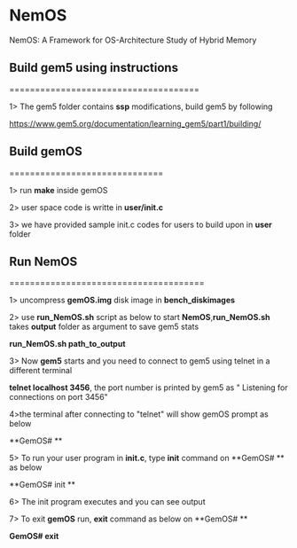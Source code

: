 # NemOS
NemOS: A Framework for OS-Architecture Study of Hybrid Memory

## Build gem5 using instructions 
=====================================

1> The gem5 folder contains **ssp** modifications, build gem5 by following

https://www.gem5.org/documentation/learning_gem5/part1/building/

## Build gemOS 
==============================

1> run **make** inside gemOS

2> user space code is writte in **user/init.c**

3> we have provided sample init.c codes for users to build upon in **user** folder

## Run NemOS
======================================

1> uncompress **gemOS.img** disk image in **bench_diskimages**

2> use **run_NemOS.sh** script as below to start **NemOS**,**run_NemOS.sh** takes **output** folder as argument to save gem5 stats 

**run_NemOS.sh path_to_output**

3> Now **gem5** starts and you need to connect to gem5 using telnet in a different terminal

**telnet localhost 3456**, the port number is printed by gem5 as " Listening for connections on port 3456"

4>the terminal after connecting to "telnet" will show gemOS prompt as below

**GemOS# **

5> To run your user program in **init.c**, type **init** command on **GemOS# ** as below

**GemOS# init **

6> The init program executes and you can see output

7> To exit **gemOS** run, **exit** command as below on **GemOS# **

**GemOS# exit**


